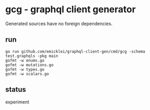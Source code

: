 # gcg - graphql client generator

Generated sources have no foreign dependencies.

## run

    go run github.com/emicklei/graphql-client-gen/cmd/gcg -schema test.graphqls -pkg main
	gofmt -w enums.go
	gofmt -w mutations.go
	gofmt -w types.go
	gofmt -w scalars.go

## status

experiment